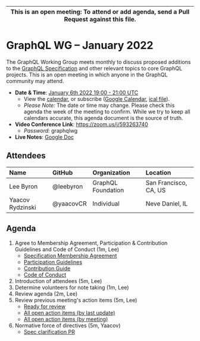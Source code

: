 <!--

Hello! You're welcome to join our working group meeting and add to the agenda
by following these three steps:

   1. Add your name to the list of attendees (in alphabetical order).

      - To respect meeting size, attendees should be relevant to the agenda.
        That means we expect most who join the meeting to participate in
        discussion. If you'd rather just watch, check out our YouTube[1].

      - Please include the organization (or project) you represent, and the
        location (including country code[2]) you expect to be located in during
        the meeting.

      - If you're willing to help take notes, add "✏️" after your name
        (eg. Ada Lovelace ✏). This is hugely helpful!

   2. If relevant, add your topic to the agenda (sorted by expected time).

      - Every agenda item has four parts: 1) the topic, 2) an expected time
        constraint, 3) who's leading the discussion, and 4) a list of any
        relevant links (RFC docs, issues, PRs, presentations, etc). Follow the
        format of existing agenda items.

      - Know what you want to get out of the agenda topic - what feedback do you
        need? What questions do you need answered? Are you looking for consensus
        or just directional feedback?

      - If your topic is a new proposal it's likely an "RFC 0"[3]. The barrier
        of entry for documenting new proposals is intentionally low, writing a
        few sentences about the problem you're trying to solve and the rough
        shape of your proposed solution is normally sufficient.

        You can create a link for this:
          - As an issue against the graphql-wg repo.
          - As a GitHub discussion in the graphql-wg repo.
          - As an RFC document into the rfcs/ folder of the graphql-wg repo.

   3. Review our guidelines and agree to our Spec Membership & CLA.

      - Review and understand our Spec Membership Agreement, Participation &
        Contribution Guidelines, and Code of Conduct. You'll find links to these
        in the first agenda item of every meeting.

      - If this is your first time, our bot will comment on your Pull Request
        with a link to our Spec Membership & CLA. Please follow along and agree
        before your PR is merged.

        Your organization may sign this for all of its members. To set this up,
        please ask operations@graphql.org.

PLEASE TAKE NOTE:

  - By joining this meeting you must agree to the Specification Membership
    Agreement and Code of Conduct.

  - Meetings are recorded and made available on YouTube[1], by joining you
    consent to being recorded.

[1] Youtube: https://www.youtube.com/channel/UCERcwLeheOXp_u61jEXxHMA
[2] Country codes: https://en.wikipedia.org/wiki/List_of_ISO_3166_country_codes#Current_ISO_3166_country_codes
[3] RFC stages: https://github.com/graphql/graphql-spec/blob/main/CONTRIBUTING.md#rfc-contribution-stages

-->

| This is an open meeting: To attend or add agenda, send a Pull Request against this file. |
| --- |


# GraphQL WG – January 2022

The GraphQL Working Group meets monthly to discuss proposed additions to the
[GraphQL Specification][] and other relevant topics to core GraphQL projects.
This is an open meeting in which anyone in the GraphQL community may attend.

- **Date & Time**: [January 6th 2022 19:00 - 21:00 UTC](https://www.timeanddate.com/worldclock/meetingdetails.html?year=2022&month=1&day=6&hour=19&min=0&sec=0&p1=224&p2=179&p3=136&p4=268&p5=367&p6=438&p7=240&iv=0)
  - View the [calendar][], or subscribe ([Google Calendar][], [ical file][]).
  - *Please Note:* The date or time may change. Please check this agenda the
    week of the meeting to confirm. While we try to keep all calendars accurate,
    this agenda document is the source of truth.
- **Video Conference Link**: https://zoom.us/j/593263740
  - *Password:* graphqlwg
- **Live Notes**: [Google Doc](about:blank)

[GraphQL Specification]: https://github.com/graphql/graphql-spec
[calendar]: https://calendar.google.com/calendar/embed?src=linuxfoundation.org_ik79t9uuj2p32i3r203dgv5mo8%40group.calendar.google.com
[Google Calendar]: https://calendar.google.com/calendar?cid=bGludXhmb3VuZGF0aW9uLm9yZ19pazc5dDl1dWoycDMyaTNyMjAzZGd2NW1vOEBncm91cC5jYWxlbmRhci5nb29nbGUuY29t
[ical file]: https://calendar.google.com/calendar/ical/linuxfoundation.org_ik79t9uuj2p32i3r203dgv5mo8%40group.calendar.google.com/public/basic.ics


## Attendees

| Name               | GitHub          | Organization       | Location
| :----------------- | :-------------- | :----------------- | :-----------------
| Lee Byron          | @leebyron       | GraphQL Foundation | San Francisco, CA, US
| Yaacov Rydzinski   | @yaacovCR       | Individual         | Neve Daniel, IL


## Agenda

1. Agree to Membership Agreement, Participation & Contribution Guidelines and Code of Conduct (1m, Lee)
   - [Specification Membership Agreement](https://github.com/graphql/foundation)
   - [Participation Guidelines](https://github.com/graphql/graphql-wg#participation-guidelines)
   - [Contribution Guide](https://github.com/graphql/graphql-spec/blob/main/CONTRIBUTING.md)
   - [Code of Conduct](https://github.com/graphql/foundation/blob/master/CODE-OF-CONDUCT.md)
1. Introduction of attendees (5m, Lee)
1. Determine volunteers for note taking (1m, Lee)
1. Review agenda (2m, Lee)
1. Review previous meeting's action items (5m, Lee)
   - [Ready for review](https://github.com/graphql/graphql-wg/issues?q=is%3Aissue+is%3Aopen+label%3A%22Ready+for+review+%F0%9F%99%8C%22+sort%3Aupdated-desc)
   - [All open action items (by last update)](https://github.com/graphql/graphql-wg/issues?q=is%3Aissue+is%3Aopen+label%3A%22Action+item+%3Aclapper%3A%22+sort%3Aupdated-desc)
   - [All open action items (by meeting)](https://github.com/graphql/graphql-wg/projects?query=is%3Aopen+sort%3Aname-asc)
1. Normative force of directives (5m, Yaacov)
   - [Spec clarification PR](https://github.com/graphql/graphql-spec/pull/908)
